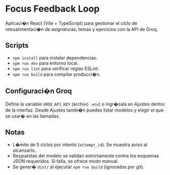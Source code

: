 ﻿# Focus Feedback Loop

Aplicaci�n React (Vite + TypeScript) para gestionar el ciclo de retroalimentaci�n de asignaturas, temas y ejercicios con la API de Groq.

## Scripts

- `npm install` para instalar dependencias.
- `npm run dev` para entorno local.
- `npm run lint` para verificar reglas ESLint.
- `npm run build` para compilar producci�n.

## Configuraci�n Groq

Define la variable `GROQ_API_KEY` (archivo `.env`) o ingr�sala en Ajustes dentro de la interfaz. Desde Ajustes tambi�n puedes listar modelos y elegir el que se usar� en las llamadas.

## Notas

- L�mite de 5 ciclos por intento (`attempt_id`). Se muestra aviso al alcanzarlo.
- Respuestas del modelo se validan estrictamente contra los esquemas JSON requeridos. Si falla, se ofrece modo manual.
- Se gener� `dist/` al ejecutar `npm run build` (ignorados por git).

